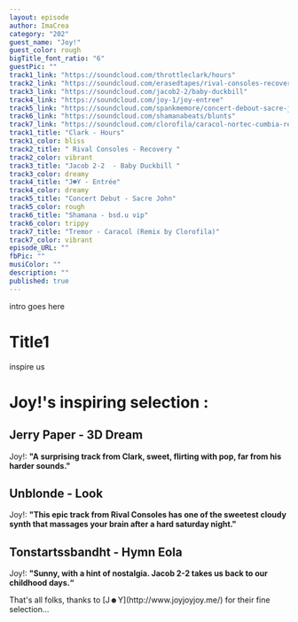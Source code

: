 ```yaml
---
layout: episode
author: ImaCrea
category: "202"
guest_name: "Joy!"
guest_color: rough
bigTitle_font_ratio: "6"
guestPic: ""
track1_link: "https://soundcloud.com/throttleclark/hours"
track2_link: "https://soundcloud.com/erasedtapes/rival-consoles-recovery"
track3_link: "https://soundcloud.com/jacob2-2/baby-duckbill"
track4_link: "https://soundcloud.com/joy-1/joy-entree"
track5_link: "https://soundcloud.com/spankmemore/concert-debout-sacre-john"
track6_link: "https://soundcloud.com/shamanabeats/blunts"
track7_link: "https://soundcloud.com/clorofila/caracol-nortec-cumbia-remix-by"
track1_title: "Clark - Hours"
track1_color: bliss
track2_title: " Rival Consoles - Recovery "
track2_color: vibrant
track3_title: "Jacob 2-2  - Baby Duckbill "
track3_color: dreamy
track4_title: "J☻Y - Entrée"
track4_color: dreamy
track5_title: "Concert Debut - Sacre John"
track5_color: rough
track6_title: "Shamana - bsd.u vip"
track6_color: trippy
track7_title: "Tremor - Caracol (Remix by Clorofila)"
track7_color: vibrant
episode_URL: ""
fbPic: ""
musiColor: ""
description: ""
published: true
---
```



<p id="introduction">intro goes here
</p>

# Title1

inspire us

# Joy!'s inspiring selection :
 
## Jerry Paper - 3D Dream
Joy!: **"**A surprising track from Clark, sweet, flirting with pop, far from his harder sounds.**"**

## Unblonde - Look
Joy!: **"**This epic track from Rival Consoles has one of the sweetest cloudy synth that massages your brain after a hard saturday night.**"**

## Tonstartssbandht - Hymn Eola
Joy!: **"**Sunny, with a hint of nostalgia. Jacob 2-2 takes us back to our childhood days.**“**
 
<p id="outroduction">
That's all folks, thanks to [J☻Y](http://www.joyjoyjoy.me/) for their fine selection...</p>
